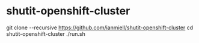 # shutit-openshift-cluster

git clone --recursive https://github.com/ianmiell/shutit-openshift-cluster
cd shutit-openshift-cluster
./run.sh
